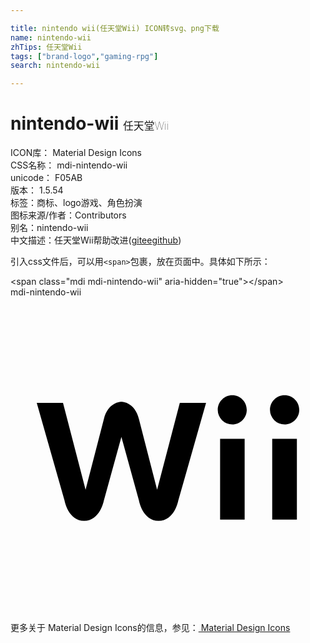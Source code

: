 ```yaml
---

title: nintendo wii(任天堂Wii) ICON转svg、png下载
name: nintendo-wii
zhTips: 任天堂Wii
tags: ["brand-logo","gaming-rpg"]
search: nintendo-wii

---
```


# nintendo-wii  <small style="font-size: 60%;font-weight: 100">任天堂Wii</small>


<div class="detail-page">
<p>
<span>
ICON库：
<span class="badge-secondary badge">Material Design Icons</span> 
</span>
<br/>
<span>
CSS名称：
<span class="badge-secondary badge">mdi-nintendo-wii</span> 
</span>
<br/>
<span>
unicode：
<span class="badge-secondary badge">F05AB</span> 
<copy-btn content='F05AB' btn-title=""></copy-btn>
<copy-btn :content='String.fromCodePoint(parseInt("F05AB", 16))' btn-title="复制U"></copy-btn>
</span>
<br/>
<span>
版本：
<span class="badge-secondary badge">1.5.54</span> 
</span><br/><span>标签：<span class="badge-light badge"><router-link to="/tags/brand-logo.html">商标、logo</router-link></span><span class="badge-light badge"><router-link to="/tags/gaming-rpg.html">游戏、角色扮演</router-link></span></span>
<br/>
<span>图标来源/作者：<span class="badge-light badge">Contributors</span></span> 
<br/>
<span>别名：<span class="badge-light badge">nintendo-wii</span></span><br/><span class="zh-detail">中文描述：<span class="badge-primary badge">任天堂Wii</span><span class="help-link"><span>帮助改进</span>(<a href="https://gitee.com/liuwave/icon-helper/edit/master/json/material/nintendo-wii.json" target="_blank" rel="noopener noreferrer">gitee</a><a href="https://github.com/liuwave/icon-helper/edit/master/json/material/nintendo-wii.json" target="_blank" rel="noopener noreferrer">github</a></span>)</span><br/>
</p>
</div>
<div class="alert alert-dark">
  <i class="mdi mdi-nintendo-wii mdi-48px"></i>
  <i class="mdi mdi-nintendo-wii mdi-36px"></i>
  <i class="mdi mdi-nintendo-wii mdi-24px"></i>
  <i class="mdi mdi-nintendo-wii mdi-18px"></i>
</div>
<div>
  <p>引入css文件后，可以用<code>&lt;span&gt;</code>包裹，放在页面中。具体如下所示：    
  </p>
  <div class="alert alert-primary" style="font-size: 14px">
    &lt;span class="mdi mdi-nintendo-wii" aria-hidden="true"&gt;&lt;/span&gt;
    <copy-btn content='<span class="mdi mdi-nintendo-wii" aria-hidden="true"></span>'></copy-btn>
  </div>
  <div class="alert alert-secondary">
    <i class="mdi mdi-nintendo-wii"
    style="font-size: 24px"
    aria-hidden="true"></i> mdi-nintendo-wii
    <copy-btn content="mdi-nintendo-wii" btn-title="复制图标名称"></copy-btn>
  </div>
</div>
<div id="svg" class="svg-wrap">
<svg xmlns="http://www.w3.org/2000/svg" viewBox="0 0 24 24"><path d="M17.84,16.94H15.97V10.79H17.84V16.94M18,8.58C18,9.19 17.5,9.69 16.9,9.69A1.11,1.11 0 0,1 15.79,8.58C15.79,7.96 16.29,7.46 16.9,7.46C17.5,7.46 18,7.96 18,8.58M21.82,16.94H19.94V10.79H21.82V16.94M22,8.58C22,9.19 21.5,9.69 20.88,9.69A1.11,1.11 0 0,1 19.77,8.58C19.77,7.96 20.27,7.46 20.88,7.46C21.5,7.46 22,7.96 22,8.58M12.9,8.05H14.9L12.78,15.5C12.78,15.5 12.5,17.04 11.28,17.04C10.07,17.04 9.79,15.5 9.79,15.5L8.45,10.64L7.11,15.5C7.11,15.5 6.82,17.04 5.61,17.04C4.4,17.04 4.12,15.5 4.12,15.5L2,8.05H4L5.72,14.67L7.11,9.3C7.43,7.95 8.45,7.97 8.45,7.97C8.45,7.97 9.47,7.95 9.79,9.3L11.17,14.67L12.9,8.05Z" /></svg>
</div>
<detail full-name='mdi-nintendo-wii'></detail>
    
<div><p>更多关于 Material Design Icons的信息，参见：<a target="_blank" href="https://iconhelper.cn/material.html"> Material Design Icons</a>
</p></div>
